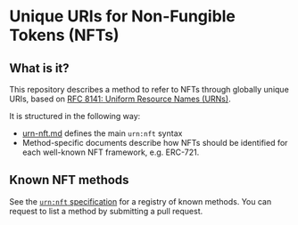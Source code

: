 # Unique URIs for Non-Fungible Tokens (NFTs)

## What is it?

This repository describes a method to refer to NFTs through globally unique URIs, based on [RFC 8141: Uniform Resource Names (URNs)](https://datatracker.ietf.org/doc/html/rfc8141).

It is structured in the following way:
- [urn-nft.md](urn-nft.md) defines the main `urn:nft` syntax
- Method-specific documents describe how NFTs should be identified for each well-known NFT framework, e.g. ERC-721.

## Known NFT methods

See the [`urn:nft` specification](urn-nft.md) for a registry of known methods. You can request to list a method by submitting a pull request.
